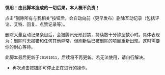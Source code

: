 **慎用！由此脚本造成的一切后果，本人概不负责！**

点击“删除所有与我相关”按钮后，会自动向前（更早发布）删除互动记录（包括评论、艾特、回复、点赞记录等）。

删除大量互动记录条目后，会被腾讯无形封禁，持续数十分钟至数小时。具体表现为：删除时无报错和任何其他异常，但刷新后已被删除的项目重新出现。这时需要你的耐心等待。

此脚本最后更新于`20191011`，后续将不再更新。若无法使用，请自行解决。

* 再次点击按钮即可停止正在进行的操作。
